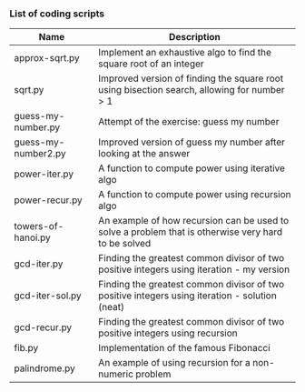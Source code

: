 ### List of coding scripts
| Name | Description |
| --- | --- |
| approx-sqrt.py | Implement an exhaustive algo to find the square root of an integer |
| sqrt.py | Improved version of finding the square root using bisection search, allowing for number > 1 |
| guess-my-number.py | Attempt of the exercise: guess my number |
| guess-my-number2.py | Improved version of guess my number after looking at the answer |
| power-iter.py | A function to compute power using iterative algo |
| power-recur.py | A function to compute power using recursion algo |
| towers-of-hanoi.py | An example of how recursion can be used to solve a problem that is otherwise very hard to be solved |
| gcd-iter.py | Finding the greatest common divisor of two positive integers using iteration - my version |
| gcd-iter-sol.py | Finding the greatest common divisor of two positive integers using iteration - solution (neat) |
| gcd-recur.py | Finding the greatest common divisor of two positive integers using recursion |
| fib.py | Implementation of the famous Fibonacci |
| palindrome.py | An example of using recursion for a non-numeric problem |
